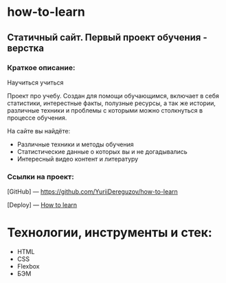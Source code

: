 # how-to-learn

## Статичный сайт. Первый проект обучения - верстка

### Краткое описание:

Научиться учиться

Проект про учебу. Создан для помощи обучающимся, включает в себя статистики, интерестные факты, полузные ресурсы, а так же истории, различные техники и проблемы с которыми можно столкнуться в процессе обучения.

На сайте вы найдёте:
- Различные техники и методы обучения
- Статистические данные о которых вы и не догадывались
- Интересный видео контент и литературу

### Ссылки на проект:

[GitHub] — https://github.com/YuriiDereguzov/how-to-learn

[Deploy] — [How to learn](https://yuriidereguzov.github.io/how-to-learn/ "Ссылка на сайт")

# Технологии, инструменты и стек:

<ul>
  <li>HTML</li>
  <li>CSS</li>
  <li>Flexbox</li>
  <li>БЭМ</li>
</ul>
